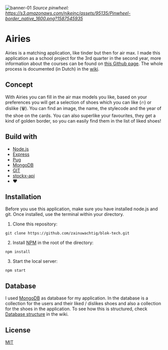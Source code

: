 ![banner-01](https://user-images.githubusercontent.com/74155415/123011547-e55a1600-d3c0-11eb-8bf7-9477d5f78f0d.png)
*Source pinwheel: https://s3.amazonaws.com/nikeinc/assets/95135/Pinwheel-border_native_1600.png?1587545935*

# Airies

Airies is a matching application, like tinder but then for air max. I made this application as a school project for the 3rd quarter in the second year, more information about the courses can be found on [this Github page](https://github.com/cmda-bt). The whole process is documented (in Dutch) in the [wiki](https://github.com/zainuwachtig/blok-tech/wiki).

## Concept

With Airies you can fill in the air max models you like, based on your preferences you will get a selection of shoes which you can like (🔥) or dislike (🗑). You can find an image, the name, the stylecode and the year of the shoe on the cards. You can also superlike your favourites, they get a kind of golden border, so you can easily find them in the list of liked shoes!

## Build with

- [Node.js](https://nodejs.org/en/)
- [Express](https://expressjs.com/)
- [Pug](https://pugjs.org/api/getting-started.html)
- [MongoDB](https://www.mongodb.com/)
- [GIT](https://git-scm.com/)
- [stockx-api](https://www.npmjs.com/package/stockx-api)
- :heart:

## Installation

Before you use this application, make sure you have installed node.js and git. Once installed, use the terminal within your directory.

1. Clone this repository:

```
git clone https://github.com/zainuwachtig/blok-tech.git
```

2. Install [NPM](https://www.npmjs.com/get-npm) in the root of the directory:

```
npm install
```

3. Start the local server:

```
npm start
```

## Database

I used [MongoDB](https://docs.mongodb.com/manual/introduction/) as database for my application. In the database is a collection for the users and their liked / dislikes shoes and also a collection for the shoes in the application. To see how this is structured, check [Database structure](https://github.com/zainuwachtig/blok-tech/wiki/database) in the wiki.

## License

[MIT](https://github.com/zainuwachtig/blok-tech/blob/master/LICENSE)
